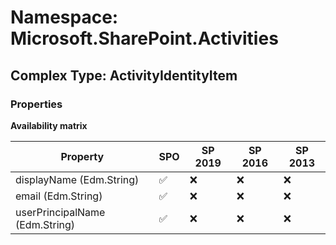 # Namespace: Microsoft.SharePoint.Activities

## Complex Type: ActivityIdentityItem

### Properties

**Availability matrix**

Property | SPO | SP 2019 | SP 2016 | SP 2013
----------|-----|---------|---------|--------
displayName (Edm.String) | ✅ | ❌ | ❌ | ❌
email (Edm.String) | ✅ | ❌ | ❌ | ❌
userPrincipalName (Edm.String) | ✅ | ❌ | ❌ | ❌
